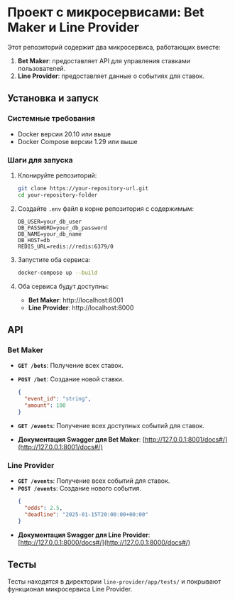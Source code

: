 
# Проект с микросервисами: Bet Maker и Line Provider

Этот репозиторий содержит два микросервиса, работающих вместе:
1. **Bet Maker**: предоставляет API для управления ставками пользователей.
2. **Line Provider**: предоставляет данные о событиях для ставок.

## Установка и запуск

### Системные требования
- Docker версии 20.10 или выше
- Docker Compose версии 1.29 или выше

### Шаги для запуска

1. Клонируйте репозиторий:
   ```bash
   git clone https://your-repository-url.git
   cd your-repository-folder
   ```

2. Создайте `.env` файл в корне репозитория с содержимым:
   ```env
   DB_USER=your_db_user
   DB_PASSWORD=your_db_password
   DB_NAME=your_db_name
   DB_HOST=db
   REDIS_URL=redis://redis:6379/0
   ```

3. Запустите оба сервиса:
   ```bash
   docker-compose up --build
   ```

4. Оба сервиса будут доступны:
   - **Bet Maker**: http://localhost:8001
   - **Line Provider**: http://localhost:8000

## API

### Bet Maker
- **`GET /bets`**: Получение всех ставок.
- **`POST /bet`**: Создание новой ставки.
  ```json
  {
    "event_id": "string",
    "amount": 100
  }
  ```
- **`GET /events`**: Получение всех доступных событий для ставок.

- **Документация Swagger для Bet Maker**: [http://127.0.0.1:8001/docs#/](http://127.0.0.1:8001/docs#/)

### Line Provider
- **`GET /events`**: Получение всех событий для ставок.
- **`POST /events`**: Создание нового события.
  ```json
  {
    "odds": 2.5,
    "deadline": "2025-01-15T20:00:00+00:00"
  }
  ```
- **Документация Swagger для Line Provider**: [http://127.0.0.1:8000/docs#/](http://127.0.0.1:8000/docs#/)

## Тесты

Тесты находятся в директории `line-provider/app/tests/` и покрывают функционал микросервиса Line Provider.
